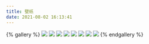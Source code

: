 ```yaml
---
title: 壁纸
date: 2021-08-02 16:13:41
---
```

{% gallery %}
![](https://cdn.jsdelivr.net/npm/qxazusa-res/album/wallpaper/wallpaper.jpg)
![](https://cdn.jsdelivr.net/npm/qxazusa-res/album/wallpaper/65881d30e8e4a75f.jpg)
![](https://cdn.jsdelivr.net/npm/qxazusa-res/album/wallpaper/84352520_p0_master1200.jpg)
![](https://cdn.jsdelivr.net/npm/qxazusa-res/album/wallpaper/84375664_p0_master1200.jpg)
![](https://cdn.jsdelivr.net/npm/qxazusa-res/album/wallpaper/moe-2017-jp.jpg)
![](https://cdn.jsdelivr.net/npm/qxazusa-res/album/wallpaper/edited-04a61c87d2d1db30ff43d35dca361808.png)
![](https://cdn.jsdelivr.net/npm/qxazusa-res/album/wallpaper/bdb64500ddabfd55.jpg)
![](https://cdn.jsdelivr.net/npm/qxazusa-res/album/wallpaper/yuehui_dazuozhan-003.jpg)
{% endgallery %}
